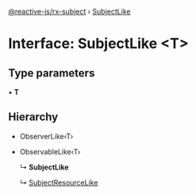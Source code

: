 [@reactive-js/rx-subject](../README.md) › [SubjectLike](subjectlike.md)

# Interface: SubjectLike <**T**>

## Type parameters

▪ **T**

## Hierarchy

* ObserverLike‹T›

* ObservableLike‹T›

  ↳ **SubjectLike**

  ↳ [SubjectResourceLike](subjectresourcelike.md)
